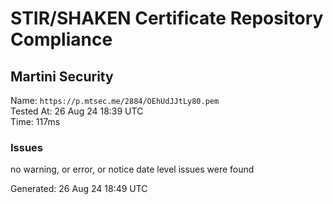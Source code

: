 # STIR/SHAKEN Certificate Repository Compliance

## Martini Security

Name: `https://p.mtsec.me/2884/OEhUdJJtLy80.pem`\
Tested At: 26 Aug 24 18:39 UTC\
Time: 117ms

### Issues

no warning, or error, or notice date level issues were found

Generated: 26 Aug 24 18:49 UTC